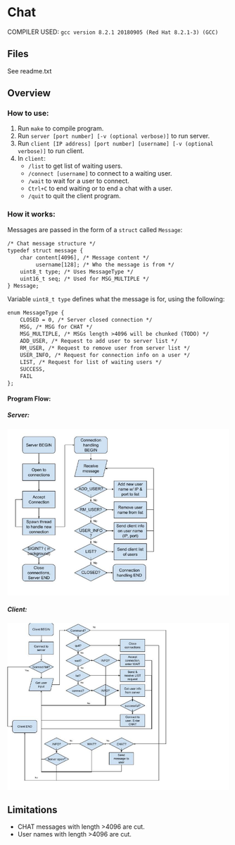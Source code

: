 # Chat

COMPILER USED: ```gcc version 8.2.1 20180905 (Red Hat 8.2.1-3) (GCC)```

## Files

See readme.txt

## Overview

### How to use:

1. Run ```make``` to compile program.
2. Run ```server [port number] [-v (optional verbose)]``` to run server.
3. Run ```client [IP address] [port number] [username] [-v (optional verbose)]``` to run client.
4. In ```client```:
    * ```/list``` to get list of waiting users.
    * ```/connect [username]``` to connect to a waiting user.
    * ```/wait``` to wait for a user to connect.
    * ```Ctrl+C``` to end waiting or to end a chat with a user.
    * ```/quit``` to quit the client program.

### How it works:

Messages are passed in the form of a ```struct``` called ```Message```:

```
/* Chat message structure */
typedef struct message {
    char content[4096], /* Message content */
         username[128]; /* Who the message is from */
    uint8_t type; /* Uses MessageType */
    uint16_t seq; /* Used for MSG_MULTIPLE */
} Message;
```

Variable ```uint8_t type``` defines what the message is for, using the following:
```
enum MessageType {
    CLOSED = 0, /* Server closed connection */
    MSG, /* MSG for CHAT */
    MSG_MULTIPLE, /* MSGs length >4096 will be chunked (TODO) */
    ADD_USER, /* Request to add user to server list */
    RM_USER, /* Request to remove user from server list */
    USER_INFO, /* Request for connection info on a user */
    LIST, /* Request for list of waiting users */
    SUCCESS,
    FAIL
};
```
    
#### Program Flow:

##### Server:

![Server Flowchart](serverfc.jpg "Server Flowchart")

##### Client:

![Client Flowchart](clientfc.jpg "Client Flowchart")

## Limitations

* CHAT messages with length >4096 are cut.
* User names with length >4096 are cut.
